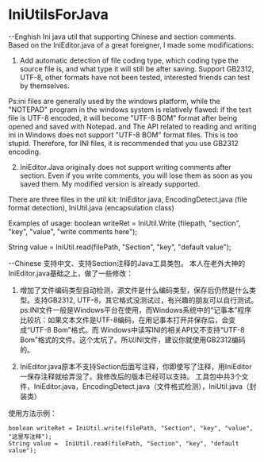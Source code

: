# IniUtilsForJava
--Enghish
Ini java util that supporting Chinese and section comments.
Based on the IniEditor.java of a great foreigner, I made some modifications:

1. Add automatic detection of file coding type, which coding type the source file is, and what type it will still be after saving. Support GB2312, UTF-8, other formats have not been tested, interested friends can test by themselves.

Ps:ini files are generally used by the windows platform, while the "NOTEPAD" program in the windows system is relatively flawed: if the text file is UTF-8 encoded, it will become "UTF-8 BOM" format after being opened and saved with Notepad. and The API related to reading and writing ini in Windows does not support "UTF-8 BOM" format files. This is too stupid. Therefore, for INI files, it is recommended that you use GB2312 encoding.

2. IniEditor.Java originally does not support writing comments after section. Even if you write comments, you will lose them as soon as you saved them. My modified version is already supported.

There are three files in the util kit: IniEditor.java, EncodingDetect.java (file format detection), IniUtil.java (encapsulation class)

Examples of usage:
boolean writeRet = IniUtil.Write (filepath, "section", "key", "value", "write comments here");

String value = IniUtil.read(filePath, "Section", "key", "default value");

--Chinese
支持中文、支持Section注释的Java工具类包。
本人在老外大神的IniEditor.java基础之上，做了一些修改：

1. 增加了文件编码类型自动检测，源文件是什么编码类型，保存后仍然是什么类型。支持GB2312, UTF-8，其它格式没测试过，有兴趣的朋友可以自行测试。
ps:INI文件一般是Windows平台在使用，而Windows系统中的“记事本”程序比较坑：如果文本文件是UTF-8编码，在用记事本打开并保存后，会变成“UTF-8 Bom”格式。而
Windows中读写INI的相关API又不支持“UTF-8 Bom”格式的文件。这个太坑了。所以INI文件，建议你就使用GB2312编码的。

2. IniEditor.java原本不支持Section后面写注释，你即使写了注释，用IniEditor一保存注释就给弄没了。我修改后的版本已经可以支持。
工具包中共3个文件，IniEditor.java，EncodingDetect.java（文件格式检测），IniUtil.java（封装类）

使用方法示例：

    boolean writeRet = IniUtil.write(filePath, "Section", "key", "value", "这里写注释");
	String value =  IniUtil.read(filePath, "Section", "key", "default value");
